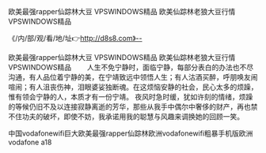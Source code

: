 欧美最强rapper仙踪林大豆
VPSWINDOWS精品
欧美仙踪林老狼大豆行情
VPSWINDOWS精品


《/内/部/观/看/地/址👉http://d8s8.com》--

欧美最强rapper仙踪林大豆
VPSWINDOWS精品
欧美仙踪林老狼大豆行情
VPSWINDOWS精品
　　人生不免宁静时，面临宁静，每部分表白的办法也不尽沟通，有人品位着宁静的美，在宁靖致远中领悟人生；有人沽酒买醉，呼朋唤友闹喧闹；有人沮丧伤神，泪眼婆娑独断魂。在这烦恼安静的社会，民心太多的烦躁，惟有领会宁静的人，本质才有一份宁靖。
夜风时急时缓，犹如许刻的情绪，烦躁的等候仍旧不及以连接寂静离逝的芳华，那些从我手中偶尔中奢侈的财产，再也禁不住功夫的破坏，即使不妨，我承诺用我的聪慧与风趣来调换她的回顾一笑。





中国vodafonewifi巨大欧美最强rapper仙踪林欧洲vodafonewifi粗暴手机版欧洲vodafone a18
